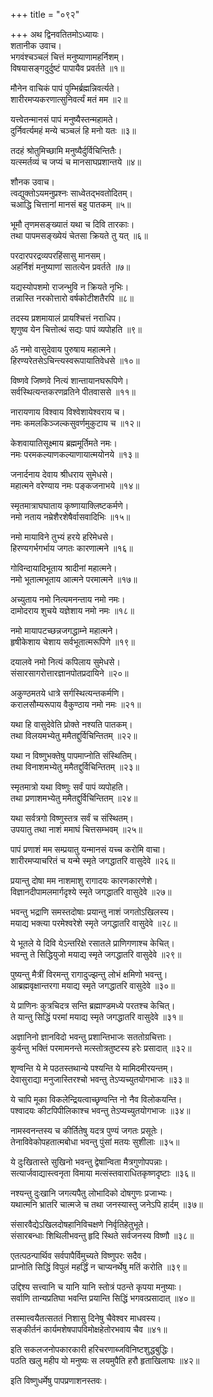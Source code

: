 +++
title = "०९२"

+++
अथ द्विनवतितमोऽध्यायः।  
शतानीक उवाच।  
भगवंश्चञ्चलं चित्तं मनुष्याणामहर्निशम्।  
विषयासङ्गदुर्दुष्टं पापायैव प्रवर्तते ॥१॥

मौनेन वाचिकं पापं पुम्भिर्ब्रह्मन्निवर्त्यते।  
शारीरमप्यकरणात्सुनिवर्त्यं मतं मम ॥२॥

यत्त्वेतन्मानसं पापं मनुष्यैस्तन्महामते।  
दुर्निवर्त्यमहं मन्ये चञ्चलं हि मनो यतः ॥३॥

तदहं श्रोतुमिच्छामि मनुष्यैर्दुर्विचिन्तितैः।  
यत्स्मर्तव्यं च जप्यं च मानसाघप्रशान्तये ॥४॥

शौनक उवाच।  
त्वद्युक्तोऽयमनुप्रश्नः साध्वेतद्भवतोदितम्।  
चआद्धि चित्तानां मानसं बहु पातकम् ॥५॥

भूमौ तृणमसङ्ख्यातं यथा च दिवि तारकाः।  
तथा पापमसङ्ख्येयं चेतसा क्रियते तु यत् ॥६॥

परदारपरद्रव्यपरहिंसासु मानसम्।  
अहर्निशं मनुष्याणां सातत्येन प्रवर्तते ॥७॥

यद्यस्योपशमो राजन्भुवि न क्रियते नृभिः।  
तन्नास्ति नरकोत्तारो वर्षकोटीशतैरपि ॥८॥

तदस्य प्रशमायालं प्रायश्चित्तं नराधिप।  
शृणुष्व येन चित्तोत्थं सद्यः पापं व्यपोहति ॥९॥

ॐ नमो वासुदेवाय पुरुषाय महात्मने।  
हिरण्यरेतसेऽचिन्त्यस्वरूपायातिवेधसे ॥१०॥

विष्णवे जिष्णवे नित्यं शान्तायानघरूपिणे।  
सर्वस्थित्यन्तकरणव्रतिने पीतवाससे ॥११॥

नारायणाय विश्वाय विश्वेशायेश्वराय च।  
नमः कमलकिञ्जल्कसुवर्णमुकुटाय च ॥१२॥

केशवायातिसूक्ष्माय ब्रह्ममूर्तिमते नमः।  
नमः परमकल्याणकल्याणायात्मयोनये ॥१३॥

जनार्दनाय देवाय श्रीधराय सुमेधसे।  
महात्मने वरेण्याय नमः पङ्कजनाभये ॥१४॥

स्मृतमात्राघघाताय कृष्णायाक्लिष्टकर्मणे।  
नमो नताय नम्रेशैरशेषैर्वासवादिभिः ॥१५॥

नमो मायाविने तुभ्यं हरये हरिमेधसे।  
हिरण्यगर्भगर्भाय जगतः कारणात्मने ॥१६॥

गोविन्दायादिभूताय श्रादीनां महात्मने।  
नमो भूतात्मभूताय आत्मने परमात्मने ॥१७॥

अच्युताय नमो नित्यमनन्ताय नमो नमः।  
दामोदराय शुचये यज्ञेशाय नमो नमः ॥१८॥

नमो मायापटच्छन्नजगद्धाम्ने महात्मने।  
हृषीकेशाय चेशाय सर्वभूतात्मरूपिणे ॥१९॥

दयालवे नमो नित्यं कपिलाय सुमेधसे।  
संसारसागरोत्तारज्ञानपोतप्रदायिने ॥२०॥

अकुण्ठमतये धात्रे सर्गस्थित्यन्तकर्मणि।  
करालसौम्यरूपाय वैकुण्ठाय नमो नमः ॥२१॥

यथा हि वासुदेवेति प्रोक्ते नश्यति पातकम्।  
तथा विलयमभ्येतु ममैतद्दुर्विचिन्तितम् ॥२२॥

यथा न विष्णुभक्तेषु पापमाप्नोति संस्थितिम्।  
तथा विनाशमभ्येतु ममैतद्दुर्विचिन्तितम् ॥२३॥

स्मृतमात्रो यथा विष्णुः सर्वं पापं व्यपोहति।  
तथा प्रणाशमभ्येतु ममैतद्दुर्विचिन्तितम् ॥२४॥

यथा सर्वत्रगो विष्णुस्तत्र सर्वं च संस्थितम्।  
उपयातु तथा नाशं ममाघं चित्तसम्भवम् ॥२५॥

पापं प्रणाशं मम सम्प्रयातु यन्मानसं यच्च करोमि वाचा।  
शारीरमप्याचरितं च यन्मे स्मृते जगद्धातरि वासुदेवे ॥२६॥

प्रयान्तु दोषा मम नाशमाशु रागादयः कारणकारणेशे।  
विज्ञानदीपामलमार्गदृश्ये स्मृते जगद्धातरि वासुदेवे ॥२७॥

भवन्तु भद्राणि समस्तदोषाः प्रयान्तु नाशं जगतोऽखिलस्य।  
मयाद्य भक्त्या परमेश्वरेशे स्मृते जगद्धातरि वासुदेवे ॥२८॥

ये भूतले ये दिवि येऽन्तरिक्षे रसातले प्राणिगणाश्च केचित्।  
भवन्तु ते सिद्धियुजो मयाद्य स्मृते जगद्धातरि वासुदेवे ॥२९॥

पुष्यन्तु मैत्रीं विरमन्तु रागादुज्झन्तु लोभं क्षमिणो भवन्तु।  
आब्रह्मवृक्षान्तरगा मयाद्य स्मृते जगद्धातरि वासुदेवे ॥३०॥

ये प्राणिनः कुत्रचिदत्र सन्ति ब्रह्माण्डमध्ये परतश्च केचित्।  
ते यान्तु सिद्धिं परमां मयाद्य स्मृते जगद्धातरि वासुदेवे ॥३१॥

अज्ञानिनो ज्ञानविदो भवन्तु प्रशान्तिभाजः सततोग्रचित्ताः।  
कुर्वन्तु भक्तिं परमामनन्ते मत्स्तोत्रतुष्टस्य हरेः प्रसादात् ॥३२॥

शृण्वन्ति ये मे पठतस्तथान्ये पश्यन्ति ये मामिदमीरयन्तम्।  
देवासुराद्या मनुजास्तिरश्चो भवन्तु तेऽप्यच्युतयोगभाजः ॥३३॥

ये चापि मूका विकलेन्द्रियत्वाच्छृण्वन्ति नो नैव विलोकयन्ति।  
पश्वादयः कीटपिपीलिकाश्च भवन्तु तेऽप्यच्युतयोगभाजः ॥३४॥

नामस्वनन्तस्य च कीर्तितेषु यदत्र पुण्यं जगतः प्रसूतेः।  
तेनाविवेकोपहतात्मबोधा भवन्तु पुंसां मतयः सुशीलाः ॥३५॥

ये दुःखितास्ते सुखिनो भवन्तु द्वेषान्विता मैत्रगुणोपपन्नाः।  
सत्यार्जवाद्यास्त्वनृता विमाया मत्संस्तवाराधितकृष्णदृष्टाः ॥३६॥

नश्यन्तु दुःखानि जगत्यपैतु लोभादिको दोषगुणः प्रजाभ्यः।  
यथात्मनि भ्रातरि चात्मजे च तथा जनस्यास्तु जनेऽपि हार्दम् ॥३७॥

संसारवैद्येऽखिलदोषहानिविचक्षणे निर्वृतिहेतुभूते।  
संसारबन्धाः शिथिलीभवन्तु हृदि स्थिते सर्वजनस्य विष्णौ ॥३८॥

एतत्पठन्पार्थिव सर्वपापैर्विमुच्यते विष्णुपरः सदैव।  
प्राप्नोति सिद्धिं विपुलं महर्द्धिं न चाप्यनर्थेषु मतिं करोति ॥३९॥

उद्दिश्य सत्त्वानि च यानि यानि स्तोत्रं पठन्ते कृपया मनुष्याः।  
सर्वाणि तान्यप्रतिघा भवन्ति प्रयान्ति सिद्धिं भगवत्प्रसादात् ॥४०॥

तस्मात्त्वयैतत्सततं निशासु दिनेषु चैवेश्वर माधवस्य।  
सङ्कीर्तनं कार्यमशेषपापविमोक्षहेतोरभवाय चैव ॥४१॥

इति सकलजनोपकारकारी हरिचरणाब्जविनिष्टशुद्धबुद्धिः।  
पठति खलु महीप यो मनुष्यः स लयमुपैति हरौ हृताखिलाघः ॥४२॥

इति विष्णुधर्मेषु पापप्रणाशनस्तवः।  
